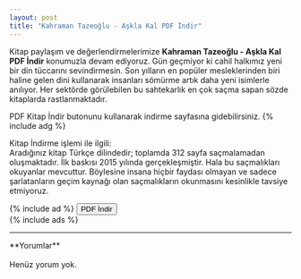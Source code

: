 ```yaml
---
layout: post
title: "Kahraman Tazeoğlu - Aşkla Kal PDF İndir"
---
```


<p>Kitap paylaşım ve değerlendirmelerimize <strong>Kahraman Tazeoğlu - Aşkla Kal PDF İndir</strong> konumuzla devam ediyoruz. Gün geçmiyor ki cahil halkımız yeni bir din tüccarını sevindirmesin. Son yılların en popüler mesleklerinden biri haline gelen dini kullanarak insanları sömürme artık daha yeni isimlerle anılıyor. Her sektörde görülebilen bu sahtekarlık en çok saçma sapan sözde kitaplarda rastlanmaktadır.</p>
PDF Kitap İndir butonunu kullanarak indirme sayfasına gidebilirsiniz.
{% include adg %}
<p>
  Kitap İndirme işlemi ile ilgili:<br/>
Aradığınız kitap Türkçe dilindedir; toplamda 312 sayfa saçmalamadan oluşmaktadır. İlk baskısı 2015 yılında gerçekleşmiştir. Hala bu saçmalıkları okuyanlar mevcuttur. Böylesine insana hiçbir faydası olmayan ve sadece şarlatanların geçim kaynağı olan saçmalıkların okunmasını kesinlikle tavsiye etmiyoruz.
</p>
{% include ad %}
<a href="http://pdfekitapindir.club/pdf-kitap-indir"><button type="submit" class="btn btn-success">PDF İndir</button></a><br/>
{% include ads %}
<hr>
**Yorumlar**<br/><br/>
Henüz yorum yok.
